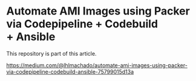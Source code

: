 # Automate AMI Images using Packer via Codepipeline + Codebuild + Ansible
This repository is part of this article.

https://medium.com/@lhlmachado/automate-ami-images-using-packer-via-codepipeline-codebuild-ansible-75799015d13a